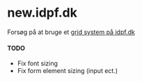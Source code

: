 new.idpf.dk
===========

Forsøg på at bruge et [grid system på idpf.dk](http://maitridk.github.io/new.idpf.dk/idpf.html)

#### TODO
+ Fix font sizing
+ Fix form element sizing (input ect.)